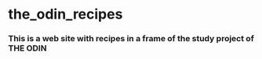 # the_odin_recipes
<h3>This is a web site with recipes in a frame of the study project of THE ODIN</h3>
